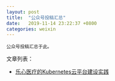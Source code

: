 ```yaml
---
layout: post
title:  "公众号投稿汇总"
date:   2019-11-14 23:22:37 +0800
categories: weixin
---
```


    公众号投稿汇总于此。

文章列表：

* [乐心医疗的Kubernetes云平台建设实践](https://mp.weixin.qq.com/s/IwAB0ppcpmR0DS6DR3e3EQ)
